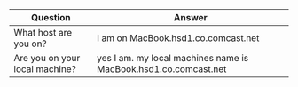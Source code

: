 | Question | Answer |
|  ----- | ------------------------------------------------------|
| What host are you on? | I am on MacBook.hsd1.co.comcast.net|
| Are you on your local machine?| yes I am.  my local machines name is MacBook.hsd1.co.comcast.net|
